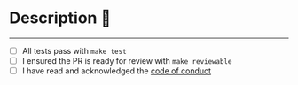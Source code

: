 # Description 📣

<!-- Please include a summary of the change and which issue is fixed. Please also include relevant motivation and context. -->

---

- [ ] All tests pass with `make test`
- [ ] I ensured the PR is ready for review with `make reviewable`
- [ ] I have read and acknowledged the [code of conduct](https://infisical.com/docs/contributing/getting-started/code-of-conduct)
